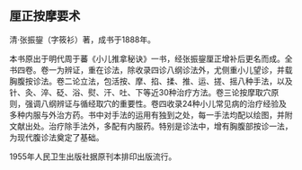 ## 厘正按摩要术

清·张振鋆（字筱衫）著，成书于1888年。

本书原出于明代周于蕃《小儿推拿秘诀》一书，经张振鋆厘正增补后更名而成。全书四卷。卷一为辨证，重在诊法，除收录四诊八纲诊法外，尤侧重小儿望诊，并载胸腹按诊法。卷二论立法，包活按、摩、掐、揉、推、运、搓、摇八种手法，以及针、灸、淬、砭、浴、熨、汗、吐、下等近30种治疗方法。卷三论按摩取穴原则，强调八纲辨证与循经取穴的重要性。卷四收录24种小儿常见病的治疗经验及多种内服与外治方药。书中对手法的运用有独到之处，每一手法均配以绘图，并附文献出处。治疗除手法外，多配有内服药。特别是诊法中，增有胸腹部按诊一法，为现代腹诊法奠定了基础。

1955年人民卫生出版社据原刊本排印出版流行。
